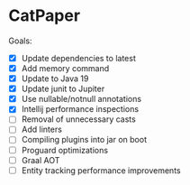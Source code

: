 # CatPaper

Goals:

- [x] Update dependencies to latest
- [x] Add memory command
- [x] Update to Java 19
- [x] Update junit to Jupiter
- [x] Use nullable/notnull annotations
- [x] Intellij performance inspections
- [ ] Removal of unnecessary casts
- [ ] Add linters
- [ ] Compiling plugins into jar on boot
- [ ] Proguard optimizations
- [ ] Graal AOT
- [ ] Entity tracking performance improvements
